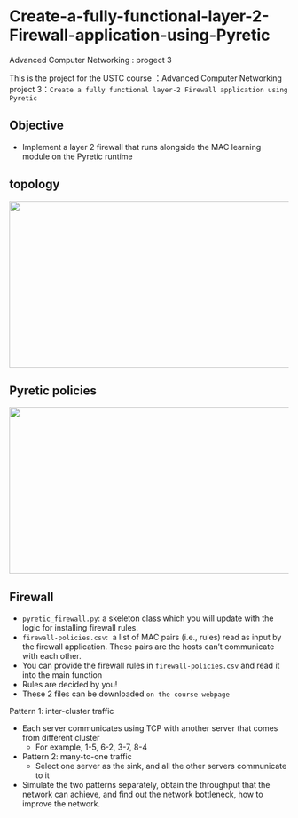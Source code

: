 # Create-a-fully-functional-layer-2-Firewall-application-using-Pyretic
Advanced Computer Networking : progect 3

This is the project for the USTC course ：Advanced Computer Networking  
project 3：`Create a fully functional layer-2 Firewall application using Pyretic`

## Objective
  * Implement a layer 2 firewall that runs alongside the MAC learning module on the Pyretic runtime

## topology
<div align=center>
    <img width="759" height="300" src="https://github.com/fox6666/Datacenter-Network-Simulation-using-ns3/blob/master/image/network.png"       "网络拓扑图"/>
</div>

## Pyretic policies
 <div align=center>
    <img width="759" height="300" src="https://github.com/fox6666/Datacenter-Network-Simulation-using-ns3/blob/master/image/network.png"       "网络拓扑图"/>
</div>
  
## Firewall
 * `pyretic_firewall.py`: a skeleton class which you will update with the logic for installing firewall rules.
 * `firewall-policies.csv`:  a list of MAC pairs (i.e., rules) read as input by the firewall application. These pairs are the hosts can’t communicate with each other.
 * You can provide the firewall rules in `firewall-policies.csv` and read it into the main function
 * Rules are decided by you!
 * These 2 files can be downloaded `on the course webpage`

 Pattern 1: inter-cluster traffic
   * Each server communicates using TCP with another server that comes from different cluster
     * For example, 1-5, 6-2, 3-7, 8-4
 * Pattern 2: many-to-one traffic
   * Select one server as the sink, and all the other servers communicate to it
 * Simulate the two patterns separately, obtain the throughput that the network can achieve, and find out the network bottleneck, how to improve the network.

